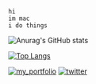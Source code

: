 ```
hi
im mac
i do things
```
![Anurag's GitHub stats](https://github-readme-stats.vercel.app/api?username=anuraghazra&show_icons=true&theme=dark)

[![Top Langs](https://github-readme-stats.vercel.app/api/top-langs/?username=itsmaclol)](https://github.com/anuraghazra/github-readme-stats)

[![my_portfolio](https://img.shields.io/badge/my_portfolio-000?style=for-the-badge&logo=ko-fi&logoColor=white)](https://mac.planks.ml)
[![twitter](https://img.shields.io/badge/twitter-1DA1F2?style=for-the-badge&logo=twitter&logoColor=white)](https://twitter.com/itsmaclol)
